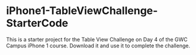 # iPhone1-TableViewChallenge-StarterCode
This is a starter project for the Table View Challenge on Day 4 of the GWC Campus iPhone 1 course. Download it and use it to complete the challenge. 
